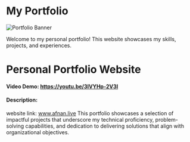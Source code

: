 # My Portfolio

![Portfolio Banner](https://cs50.gallerycdn.vsassets.io/extensions/cs50/ddb50/1.1.2/1691002683906/Microsoft.VisualStudio.Services.Icons.Default)

Welcome to my personal portfolio! This website showcases my skills, projects, and experiences.

# Personal Portfolio Website
#### Video Demo:  <https://youtu.be/3IVYHp-2V3I>
#### Description:
website link: www.afnan.live
This portfolio showcases a selection of impactful projects that underscore my technical proficiency, problem-solving capabilities, and dedication to delivering solutions that align with organizational objectives.
